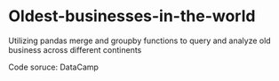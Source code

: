 # Oldest-businesses-in-the-world
Utilizing pandas merge and groupby functions to query and analyze old business across different continents

Code soruce: DataCamp
